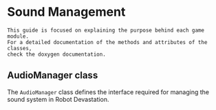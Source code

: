 # Sound Management

```
This guide is focused on explaining the purpose behind each game module. 
For a detailed documentation of the methods and attributes of the classes, 
check the doxygen documentation.  
```

## AudioManager class

The `AudioManager` class defines the interface required for managing the sound system in Robot Devastation. 
